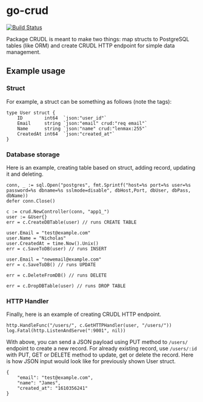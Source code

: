 # go-crud

[![Build Status](https://travis-ci.com/gen64/go-crud.svg?branch=main)](https://travis-ci.com/gen64/go-crud)

Package CRUDL is meant to make two things: map structs to PostgreSQL tables
(like ORM) and create CRUDL HTTP endpoint for simple data management.

## Example usage
### Struct
For example, a struct can be something as follows (note the tags):

```
type User struct {
	ID        int64  `json:"user_id"`
	Email     string `json:"email" crud:"req email"`
	Name      string `json:"name" crud:"lenmax:255"`
	CreatedAt int64  `json:"created_at"`
}
```

### Database storage
Here is an example, creating table based on struct, adding record, updating
it and deleting.

```
conn, _ := sql.Open("postgres", fmt.Sprintf("host=%s port=%s user=%s password=%s dbname=%s sslmode=disable", dbHost,Port, dbUser, dbPass, dbName))
defer conn.Close()

c := crud.NewController(conn, "app1_")
user := &User{}
err = c.CreateDBTable(user) // runs CREATE TABLE

user.Email = "test@example.com"
user.Name = "Nicholas"
user.CreatedAt = time.Now().Unix()
err = c.SaveToDB(user) // runs INSERT

user.Email = "newemail@example.com"
err = c.SaveToDB() // runs UPDATE

err = c.DeleteFromDB() // runs DELETE

err = c.DropDBTable(user) // runs DROP TABLE
```

### HTTP Handler
Finally, here is an example of creating CRUDL HTTP endpoint.

```
http.HandleFunc("/users/", c.GetHTTPHandler(user, "/users/"))
log.Fatal(http.ListenAndServe(":9001", nil))
```

With above, you can send a JSON payload using PUT method to `/users/`
endpoint to create a new record.
For already existing record, use `/users/:id` with PUT, GET or DELETE method to
update, get or delete the record.
Here is how JSON input would look like for previously shown User struct.

```
{
	"email": "test@example.com",
	"name": "James",
	"created_at": "1610356241"
}
```
